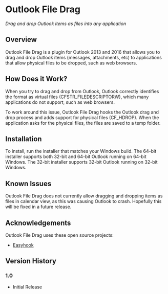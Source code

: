 ﻿# Outlook File Drag

*Drag and drop Outlook items as files into any application*

## Overview

Outlook File Drag is a plugin for Outlook 2013 and 2016 that allows you to drag
and drop Outlook items (messages, attachments, etc) to applications that allow 
physical files to be dropped, such as web browsers.

## How Does it Work?

When you try to drag and drop from Outlook, Outlook correctly identifies the 
format as virtual files (CFSTR_FILEDESCRIPTORW), which many applications do 
not support, such as web browsers.

To work around this issue, Outlook File Drag hooks the Outlook drag and drop
process and adds support for physical files (CF_HDROP).  When the application 
asks for the physical files, the files are saved to a temp folder.

## Installation

To install, run the installer that matches your Windows build.  The 64-bit 
installer supports both 32-bit and 64-bit Outlook running on 64-bit Windows.
The 32-bit installer supports 32-bit Outlook running on 32-bit Windows.

## Known Issues

Outlook File Drag does not currently allow dragging and dropping items as 
files in calendar view, as this was causing Outlook to crash.  Hopefully this
will be fixed in a future release.

## Acknowledgements

Outlook File Drag uses these open source projects:

- [Easyhook](https://easyhook.github.io/)

## Version History

### 1.0
- Initial Release
